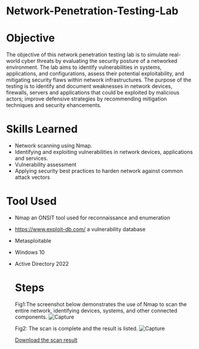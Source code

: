 # Network-Penetration-Testing-Lab

# Objective
The objective of this network penetration testing lab is to simulate real-world cyber threats by evaluating the security posture of a networked environment. The lab aims to identify vulnerabilities in systems, applications, and configurations, assess their potential exploitability, and mitigating security flaws within network infrastructures. The purpose of the testing is to identify and document weaknesses in network devices, firewalls, servers and applications that could be exploited by malicious actors; improve defensive strategies by recommending mitigation techniques and security ehancements.


# Skills Learned
- Network scanning using Nmap.
- Identifying and exploiting vulnerabilities in network devices, applications and services.
- Vulnerability assessment
- Applying security best practices to harden network against common attack vectors


# Tool Used
- Nmap an ONSIT tool used for reconnaissance and enumeration
- https://www.exploit-db.com/ a vulnerability database
- Metasploitable
- Windows 10
- Active Directory 2022


  # Steps
  Fig1:The screenshot below demonstrates the use of Nmap to scan the entire network, identifying devices, systems, and other connected components.
  ![Capture](https://github.com/user-attachments/assets/bb0b819e-fba2-4864-a9f7-7b441d6ee33a)

  Fig2: The scan is complete and the result is listed.
  ![Capture](https://github.com/user-attachments/assets/f6b740bf-eb7a-4bfd-835d-68c22d51f79f)

  <a href="https://tinyurl.com/Network-Scan-result">Download the scan result</a>

